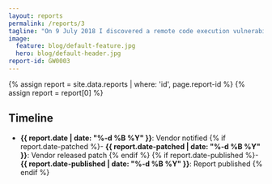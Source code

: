 ```yaml
---
layout: reports
permalink: /reports/3
tagline: "On 9 July 2018 I discovered a remote code execution vulnerability on caamanitoba.com"
image:
  feature: blog/default-feature.jpg
  hero: blog/default-header.jpg
report-id: GW0003
---
```

{% assign report = site.data.reports | where: 'id', page.report-id %} {% assign report = report[0] %}

## Timeline
 - **{{ report.date | date: "%-d %B %Y" }}**: Vendor notified
 {% if report.date-patched %}- **{{ report.date-patched | date: "%-d %B %Y" }}**: Vendor released patch {% endif %}
 {% if report.date-published %}- **{{ report.date-published | date: "%-d %B %Y" }}**: Report published {% endif %}
